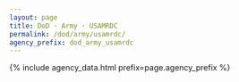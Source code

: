 ```yaml
---
layout: page
title: DoD · Army · USAMRDC
permalink: /dod/army/usamrdc/
agency_prefix: dod_army_usamrdc
---
```

<script>window.__AGENCY_PREFIX__ = 'dod_army_usmrdc';</script>
{% include agency_data.html prefix=page.agency_prefix %}
